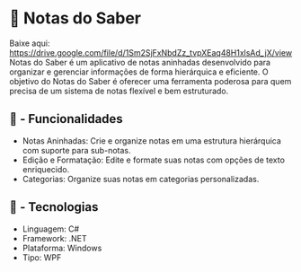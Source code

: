 # 📜 Notas do Saber
Baixe aqui: https://drive.google.com/file/d/1Sm2SjFxNbdZz_tvpXEaq48H1xlsAd_jX/view
Notas do Saber é um aplicativo de notas aninhadas desenvolvido para organizar e gerenciar informações de forma hierárquica e eficiente. O objetivo do Notas do Saber é oferecer uma ferramenta poderosa para quem precisa de um sistema de notas flexível e bem estruturado.

## 📱 - Funcionalidades
- Notas Aninhadas: Crie e organize notas em uma estrutura hierárquica com suporte para sub-notas.
- Edição e Formatação: Edite e formate suas notas com opções de texto enriquecido.
- Categorias: Organize suas notas em categorias personalizadas.

## 🤖 - Tecnologias
- Linguagem: C#
- Framework: .NET
- Plataforma: Windows
- Tipo: WPF
